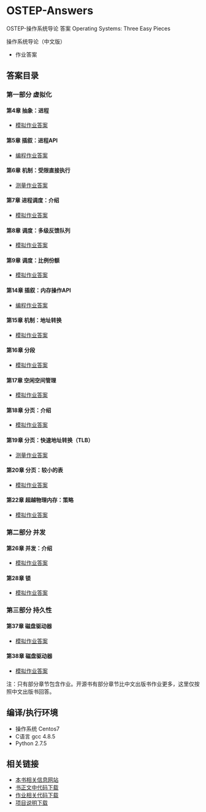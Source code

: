 # OSTEP-Answers
OSTEP-操作系统导论 答案 Operating Systems: Three Easy Pieces

操作系统导论（中文版）
* 作业答案

## 答案目录

### 第一部分 虚拟化
#### 第4章 抽象：进程
* [模拟作业答案](Chapter-4/Chapter-4-Homework-Answers.md)
#### 第5章 插叙：进程API
* [编程作业答案](Chapter-5/Chapter-5-Homework-Answers.md)
#### 第6章 机制：受限直接执行
* [测量作业答案](Chapter-6/Chapter-6-Homework-Answers.md)
#### 第7章 进程调度：介绍
* [模拟作业答案](Chapter-7/Chapter-7-Homework-Answers.md)
#### 第8章 调度：多级反馈队列
* [模拟作业答案](Chapter-8/Chapter-8-Homework-Answers.md)
#### 第9章 调度：比例份额
* [模拟作业答案](Chapter-9/Chapter-9-Homework-Answers.md)
#### 第14章 插叙：内存操作API
* [编程作业答案](Chapter-14/Chapter-14-Homework-Answers.md)
#### 第15章 机制：地址转换
* [模拟作业答案](Chapter-15/Chapter-15-Homework-Answers.md)
#### 第16章 分段
* [模拟作业答案](Chapter-16/Chapter-16-Homework-Answers.md)
#### 第17章 空闲空间管理
* [模拟作业答案](Chapter-17/Chapter-17-Homework-Answers.md)
#### 第18章 分页：介绍
* [模拟作业答案](Chapter-18/Chapter-18-Homework-Answers.md)
#### 第19章 分页：快速地址转换（TLB）
* [测量作业答案](Chapter-19/Chapter-19-Homework-Answers.md)
#### 第20章 分页：较小的表
* [模拟作业答案](Chapter-20/Chapter-20-Homework-Answers.md)
#### 第22章 超越物理内存：策略
* [模拟作业答案](Chapter-22/Chapter-22-Homework-Answers.md)
### 第二部分 并发
#### 第26章 并发：介绍
* [模拟作业答案](Chapter-26/Chapter-26-Homework-Answers.md)
#### 第28章 锁
* [模拟作业答案](Chapter-28/Chapter-28-Homework-Answers.md)
### 第三部分 持久性
#### 第37章 磁盘驱动器
* [模拟作业答案](Chapter-37/Chapter-37-Homework-Answers.md)
#### 第38章 磁盘驱动器
* [模拟作业答案](Chapter-38/Chapter-38-Homework-Answers.md)


注：只有部分章节包含作业。开源书有部分章节比中文出版书作业更多，这里仅按照中文出版书回答。

## 编译/执行环境
* 操作系统 Centos7
* C语言 gcc 4.8.5
* Python 2.7.5

## 相关链接
* [本书相关信息网站](http://pages.cs.wisc.edu/~remzi/OSTEP/)  
* [书正文中代码下载](https://github.com/remzi-arpacidusseau/ostep-code)  
* [作业相关代码下载](https://github.com/remzi-arpacidusseau/ostep-homework)  
* [项目说明下载](https://github.com/remzi-arpacidusseau/ostep-projects)  
